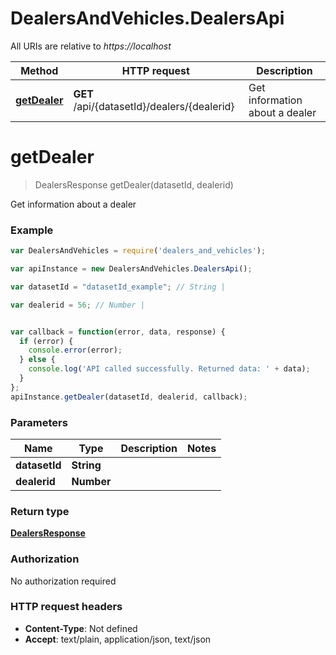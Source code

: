 # DealersAndVehicles.DealersApi

All URIs are relative to *https://localhost*

Method | HTTP request | Description
------------- | ------------- | -------------
[**getDealer**](DealersApi.md#getDealer) | **GET** /api/{datasetId}/dealers/{dealerid} | Get information about a dealer


<a name="getDealer"></a>
# **getDealer**
> DealersResponse getDealer(datasetId, dealerid)

Get information about a dealer

### Example
```javascript
var DealersAndVehicles = require('dealers_and_vehicles');

var apiInstance = new DealersAndVehicles.DealersApi();

var datasetId = "datasetId_example"; // String | 

var dealerid = 56; // Number | 


var callback = function(error, data, response) {
  if (error) {
    console.error(error);
  } else {
    console.log('API called successfully. Returned data: ' + data);
  }
};
apiInstance.getDealer(datasetId, dealerid, callback);
```

### Parameters

Name | Type | Description  | Notes
------------- | ------------- | ------------- | -------------
 **datasetId** | **String**|  | 
 **dealerid** | **Number**|  | 

### Return type

[**DealersResponse**](DealersResponse.md)

### Authorization

No authorization required

### HTTP request headers

 - **Content-Type**: Not defined
 - **Accept**: text/plain, application/json, text/json

